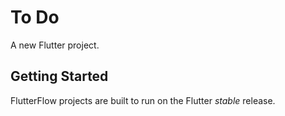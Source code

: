 # To Do

A new Flutter project.

## Getting Started

FlutterFlow projects are built to run on the Flutter _stable_ release.
